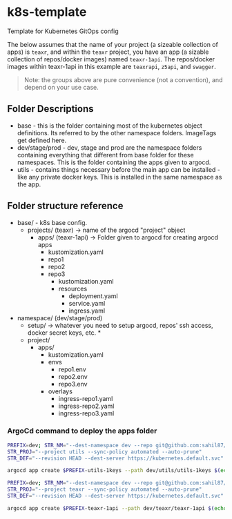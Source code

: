 # k8s-template

Template for Kubernetes GitOps config

The below assumes that the name of your project (a sizeable collection of apps) is `teaxr`, and within the `teaxr` project, you have an app (a sizable collection of repos/docker images) named `teaxr-1api`. The repos/docker images within teaxr-1api in this example are `teaxrapi`, `z5api`, and `swagger`.

> Note: the groups above are pure convenience (not a convention), and depend on your use case.

## Folder Descriptions

* base - this is the folder containing most of the kubernetes object definitions. Its referred to by the other namespace folders. ImageTags get defined here.
* dev/stage/prod - dev, stage and prod are the namespace folders containing everything that different from base folder for these namespaces. This is the folder containing the apps given to argocd.
* utils - contains things necessary before the main app can be installed - like any private docker keys. This is installed in the same namespace as the app.

## Folder structure reference

* base/ - k8s base config.
  * projects/ (teaxr) -> name of the argocd "project" object
    * apps/ (teaxr-1api) -> Folder given to argocd for creating argocd apps
      * kustomization.yaml
      * repo1
      * repo2
      * repo3
        * kustomization.yaml
        * resources
          * deployment.yaml
          * service.yaml
          * ingress.yaml
* namespace/ (dev/stage/prod)
  * setup/ -> whatever you need to setup argocd, repos' ssh access, docker secret keys, etc.
    * 
  * project/
    * apps/
      * kustomization.yaml
      * envs
        * repo1.env
        * repo2.env
        * repo3.env
      * overlays
        * ingress-repo1.yaml
        * ingress-repo2.yaml
        * ingress-repo3.yaml

### ArgoCd command to deploy the apps folder

```sh
PREFIX=dev; STR_NM="--dest-namespace dev --repo git@github.com:sahil87/k8s-template"
STR_PROJ="--project utils --sync-policy automated --auto-prune"
STR_DEF="--revision HEAD --dest-server https://kubernetes.default.svc"

argocd app create $PREFIX-utils-1keys --path dev/utils/utils-1keys $(echo $STR_PROJ $STR_NM $STR_DEF)

PREFIX=dev; STR_NM="--dest-namespace dev --repo git@github.com:sahil87/k8s-template"
STR_PROJ="--project teaxr --sync-policy automated --auto-prune"
STR_DEF="--revision HEAD --dest-server https://kubernetes.default.svc"

argocd app create $PREFIX-teaxr-1api --path dev/teaxr/teaxr-1api $(echo $STR_PROJ $STR_NM $STR_DEF)
```

